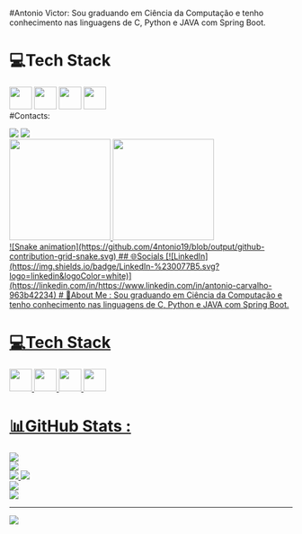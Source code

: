 #Antonio Victor:
Sou graduando em Ciência da Computação e tenho conhecimento nas linguagens de C, Python e JAVA com Spring Boot.
# 💻Tech Stack
<img src="https://cdn.jsdelivr.net/gh/devicons/devicon/icons/java/java-original-wordmark.svg" width="40" height="40"/> <img src="https://cdn.jsdelivr.net/gh/devicons/devicon/icons/spring/spring-original.svg"  width="40" height="40"/> <img src="https://cdn.jsdelivr.net/gh/devicons/devicon/icons/python/python-original.svg" width="40" height="40" /> <img src="https://cdn.jsdelivr.net/gh/devicons/devicon/icons/mysql/mysql-original-wordmark.svg" width="40" height="40" /><br/>
#Contacts:
<div>
<a href = "antoniov.carvalho@gmail.com"><img loading="lazy" src="https://img.shields.io/badge/Gmail-D14836?style=for-the-badge&logo=gmail&logoColor=white" target="_blank"></a>
<a href="https://www.linkedin.com/in/antonio-carvalho-963b42234/" target="_blank"><img loading="lazy" src="https://img.shields.io/badge/-LinkedIn-%230077B5?style=for-the-badge&logo=linkedin&logoColor=white" target="_blank"></a>   
</div>
<div>
<a href="4ntonio19">
<img loading="lazy" height="180em" src="https://github-readme-stats.vercel.app/api/top-langs/?https://github.com/4ntonio19&layout=compact&langs_count=7&theme=dracula"/>
<img loading="lazy" height="180em" src="https://github-readme-stats.vercel.app/api?4ntonio19&show_icons=true&theme=dracula&include_all_commits=true&count_private=true"/>
</div>
![Snake animation](https://github.com/4ntonio19/blob/output/github-contribution-grid-snake.svg)
## 🌐Socials
[![LinkedIn](https://img.shields.io/badge/LinkedIn-%230077B5.svg?logo=linkedin&logoColor=white)](https://linkedin.com/in/https://www.linkedin.com/in/antonio-carvalho-963b42234) 
# 💫About Me :
Sou graduando em Ciência da Computação e tenho conhecimento nas linguagens de C, Python e JAVA com Spring Boot.
  
# 💻Tech Stack
<img src="https://cdn.jsdelivr.net/gh/devicons/devicon/icons/java/java-original-wordmark.svg" width="40" height="40"/> <img src="https://cdn.jsdelivr.net/gh/devicons/devicon/icons/spring/spring-original.svg"  width="40" height="40"/> <img src="https://cdn.jsdelivr.net/gh/devicons/devicon/icons/python/python-original.svg" width="40" height="40" /> <img src="https://cdn.jsdelivr.net/gh/devicons/devicon/icons/mysql/mysql-original-wordmark.svg" width="40" height="40" /><br/>
# 📊GitHub Stats :
![](https://github-readme-stats.vercel.app/api?username=4ntonio19&theme=swift&hide_border=false&include_all_commits=true&count_private=true)<br/>
![](https://github-readme-streak-stats.herokuapp.com/?user=4ntonio19&theme=swift&hide_border=false)<br/>
![](https://github-readme-stats.vercel.app/api/top-langs/?username=4ntonio19&theme=swift&hide_border=false&include_all_commits=true&count_private=true&layout=compact)
![](https://github-readme-stats.vercel.app/api?username=4ntonio19&theme=dark&hide_border=false&include_all_commits=false&count_private=false)<br/>
![](https://github-readme-streak-stats.herokuapp.com/?user=4ntonio19&theme=dark&hide_border=false)<br/>
![](https://github-readme-stats.vercel.app/api/top-langs/?username=4ntonio19&theme=dark&hide_border=false&include_all_commits=false&count_private=false&layout=compact)

---
[![](https://visitcount.itsvg.in/api?id=4ntonio19&icon=0&color=0)](https://visitcount.itsvg.in)
